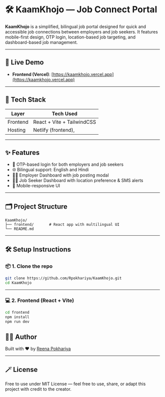
# 🛠️ KaamKhojo — Job Connect Portal

**KaamKhojo** is a simplified, bilingual job portal designed for quick and accessible job connections between employers and job seekers. It features mobile-first design, OTP login, location-based job targeting, and dashboard-based job management.

---

## 🚀 Live Demo

- **Frontend (Vercel)**: [https://kaamkhojo.vercel.app](https://kaamkhojo.vercel.app)

---

## 🧰 Tech Stack

| Layer     | Tech Used                          |
|-----------|------------------------------------|
| Frontend  | React + Vite + TailwindCSS         |
| Hosting   | Netlify (frontend),                 |

---

## ✨ Features

- 🔁 OTP-based login for both employers and job seekers
- 🌐 Bilingual support: English and Hindi
- 🧑‍💼 Employer Dashboard with job posting modal
- 🧑‍🔧 Job Seeker Dashboard with location preference & SMS alerts
- 📱 Mobile-responsive UI

---

## 🗂 Project Structure

```
KaamKhojo/
├── frontend/       # React app with multilingual UI
└── README.md
```

---

## 🛠️ Setup Instructions

### 📦 1. Clone the repo

```bash
git clone https://github.com/Rpokhariya/KaamKhojo.git
cd KaamKhojo
```

---

### 💻 2. Frontend (React + Vite)

```bash
cd frontend
npm install
npm run dev
```

## 🧑‍💻 Author

Built with ❤️ by [Reena Pokhariya](https://github.com/Rpokhariya)

---

## 🪄 License

Free to use under MIT License — feel free to use, share, or adapt this project with credit to the creator.
